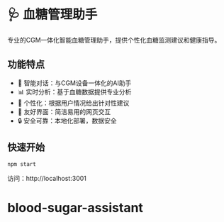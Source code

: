 # 🩺 血糖管理助手

专业的CGM一体化智能血糖管理助手，提供个性化血糖监测建议和健康指导。

## 功能特点
- 🤖 智能对话：与CGM设备一体化的AI助手
- 📊 实时分析：基于血糖数据提供专业分析  
- 🎯 个性化：根据用户情况给出针对性建议
- 📱 友好界面：简洁易用的网页交互
- 🔒 安全可靠：本地化部署，数据安全

## 快速开始
```bash
npm start
```

访问：http://localhost:3001
# blood-sugar-assistant
